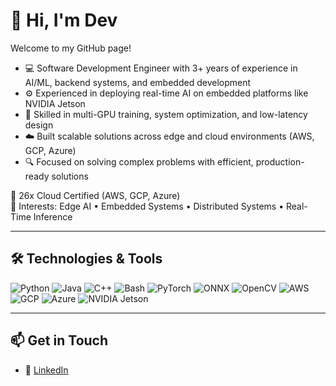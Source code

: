 # 👋 Hi, I'm Dev  
Welcome to my GitHub page!

- 💻 Software Development Engineer with 3+ years of experience in AI/ML, backend systems, and embedded development  
- ⚙️ Experienced in deploying real-time AI on embedded platforms like NVIDIA Jetson  
- 🚀 Skilled in multi-GPU training, system optimization, and low-latency design  
- ☁️ Built scalable solutions across edge and cloud environments (AWS, GCP, Azure)  
- 🔍 Focused on solving complex problems with efficient, production-ready solutions  

📜 26x Cloud Certified (AWS, GCP, Azure)  
🔧 Interests: Edge AI • Embedded Systems • Distributed Systems • Real-Time Inference

---

## 🛠️ Technologies & Tools

![Python](https://img.shields.io/badge/-Python-3776AB?style=flat&logo=python&logoColor=white)
![Java](https://img.shields.io/badge/-Java-007396?style=flat&logo=java&logoColor=white)
![C++](https://img.shields.io/badge/-C++-00599C?style=flat&logo=c%2B%2B&logoColor=white)
![Bash](https://img.shields.io/badge/-Bash-4EAA25?style=flat&logo=gnu-bash&logoColor=white)
![PyTorch](https://img.shields.io/badge/-PyTorch-EE4C2C?style=flat&logo=pytorch&logoColor=white)
![ONNX](https://img.shields.io/badge/-ONNX-005CED?style=flat&logo=onnx&logoColor=white)
![OpenCV](https://img.shields.io/badge/-OpenCV-5C3EE8?style=flat&logo=opencv&logoColor=white)
![AWS](https://img.shields.io/badge/-AWS-232F3E?style=flat&logo=amazon-aws&logoColor=white)
![GCP](https://img.shields.io/badge/-GCP-4285F4?style=flat&logo=google-cloud&logoColor=white)
![Azure](https://img.shields.io/badge/-Azure-0078D4?style=flat&logo=microsoft-azure&logoColor=white)
![NVIDIA Jetson](https://img.shields.io/badge/-Jetson%20TX2-76B900?style=flat&logo=nvidia&logoColor=white)

---

## 📫 Get in Touch

- 💼 [LinkedIn](https://www.linkedin.com/in/thonangidev/)  

